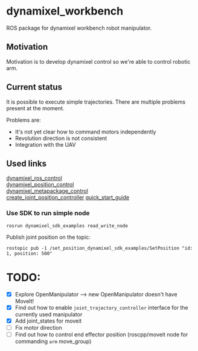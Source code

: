 # dynamixel_workbench 


ROS package for dynamixel workbench robot manipulator. 


## Motivation

Motivation is to develop dynamixel control so we're able to control robotic arm. 


## Current status

It is possible to execute simple trajectories. There are multiple problems present at the moment. 

Problems are: 
 - It's not yet clear how to command motors independently 
 - Revolution direction is not consistent 
 - Integration with the UAV


## Used links

[dynamixel_ros_control](http://resibots.eu/dynamixel_control_hw/)  
[dynamixel_position_control](http://wiki.ros.org/action/fullsearch/Camera%2BDynamixelRobotSample/dynamixelpositioncontrol?action=fullsearch&context=180&value=linkto%3A%22Camera%2BDynamixelRobotSample%2Fdynamixelpositioncontrol%22)  
[dynamixel_metapackage_control](http://wiki.ros.org/action/fullsearch/Camera%2BDynamixelRobotSample/dynamixelpositioncontrol?action=fullsearch&context=180&value=linkto%3A%22Camera%2BDynamixelRobotSample%2Fdynamixelpositioncontrol%22)  
[create_joint_position_controller](http://wiki.ros.org/dynamixel_controllers/Tutorials/CreatingJointPositionController)
[quick_start_guide](https://www.youtube.com/watch?v=SpdxjsCO9sE&ab_channel=ROBOTISOpenSourceTeam)  


### Use SDK to run simple node
``` 
rosrun dynamixel_sdk_examples read_write_node
```
Publish joint position on the topic: 
```
rostopic pub -1 /set_position_dynamixel_sdk_examples/SetPosition "id: 1, position: 500"
```


# TODO: 

- [x] Explore OpenManipulator --> new OpenManipulator doesn't have MoveIt!
- [x] Find out how to enable `joint_trajectory_controller` interface for the currently used manipulator
- [x] Add joint_states for moveit
- [ ] Fix motor direction
- [ ] Find out how to control end effector position (roscpp/moveit node for commanding `arm` move_group)
